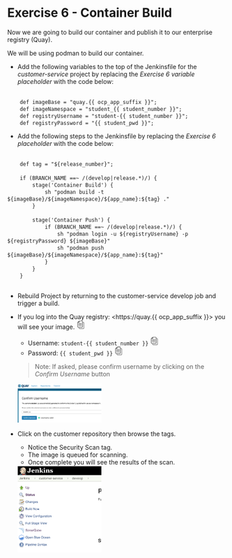 # Exercise 6 - Container Build
Now we are going to build our container and publish it to our enterprise registry (Quay).

We will be using podman to build our container.

* Add the following variables to the top of the Jenkinsfile for the *customer-service* project 
  by replacing the *Exercise 6 variable placeholder*  with the code below:

```

    def imageBase = "quay.{{ ocp_app_suffix }}";
    def imageNamespace = "student_{{ student_number }}";
    def registryUsername = "student-{{ student_number }}";
    def registryPassword = "{{ student_pwd }}";

```

* Add the following steps to the Jenkinsfile by replacing the *Exercise 6 placeholder*  with the code below:

```
    
    def tag = "${release_number}";
    
    if (BRANCH_NAME ==~ /(develop|release.*)/) {		
        stage('Container Build') { 
            sh "podman build -t ${imageBase}/${imageNamespace}/${app_name}:${tag} ." 
        }
        
        stage('Container Push') {
            if (BRANCH_NAME ==~ /(develop|release.*)/) {
                sh "podman login -u ${registryUsername} -p ${registryPassword} ${imageBase}"
                sh "podman push ${imageBase}/${imageNamespace}/${app_name}:${tag}"
            }
        }
    }
	
```

* Rebuild Project by returning to the customer-service develop job and trigger a build.
* If you log into the Quay registry: <https://quay.{{ ocp_app_suffix }}>
  you will see your image. <img src="../images/copy-paste.jpeg" onclick="copyToClipboard('https://quay.{{ ocp_app_suffix }}')" alt="copy-paste" width="20">

    * Username: `student-{{ student_number }}` <img src="../images/copy-paste.jpeg" onclick="copyToClipboard('student-{{ student_number }}')" alt="copy-paste" width="20">
    * Password: `{{ student_pwd }}` <img src="../images/copy-paste.jpeg" onclick="copyToClipboard('{{ student_pwd }}')" alt="copy-paste" width="20">

    >Note: If asked, please confirm username by clicking on the *Confirm Username* button
    
    
    <img src="../images/confirm_username.png" alt="confirm_username" width="40%">
    
* Click on the customer repository then browse the tags. 
    * Notice the Security Scan tag.  
    * The image is queued for scanning. 
    * Once complete you will see the results of the scan.  

    
    <img src="../images/image8.png" alt="image8" width="40%">